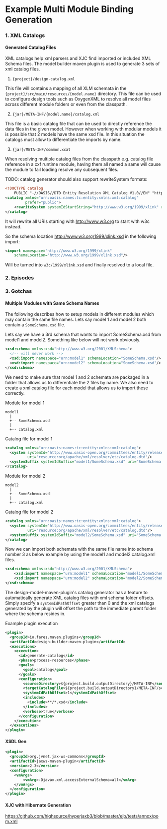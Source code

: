 # Example Multi Module Binding Generation

### 1. XML Catalogs

#### Generated Catalog Files

XML catalogs help xml parsers and XJC find imported or included XML Schema files. The model builder maven plugin is used to generate 3 sets of xml catalog files.

1. `{project}/design-catalog.xml`

This file will contains a mapping of all XLM schemata in the `{project}/src/main/resources/{model.name}` directory. This file can be used to configure design tools such as OxygenXML to resolve all model files across different module folders or even from the classpath.

2. `{jar}/META-INF/{model.name}/catalog.xml`

This file is a basic catalog file that can be used to directly reference the data files in the given model. However when working with modular models it is possible that 2 models have the same xsd file. In this situation the catalogs must allow to differentiate the imports by name.

3. `{jar}/META-INF/common.xcat`

When resolving multiple catalog files from the classpath e.g. catalog file reference in a cxf runtime module, having them all named a same will cause the module to fail loading resolve any subsequent files. 

TODO: catalog generator should also support rewriteSystem formats:

```xml
<!DOCTYPE catalog
    PUBLIC "-//OASIS//DTD Entity Resolution XML Catalog V1.0//EN" "http://www.oasis-open.org/committees/entity/release/1.0/catalog.dtd">
<catalog xmlns="urn:oasis:names:tc:entity:xmlns:xml:catalog"
         prefer="public">
    <rewriteSystem systemIdStartString="http://www.w3.org/1999/xlink" rewritePrefix="w3c"/>
</catalog>
```

It will rewrite all URIs starting with http://www.w3.org to start with w3c instead.

So the schema location http://www.w3.org/1999/xlink.xsd in the following import:

```xml
<import namespace="http://www.w3.org/1999/xlink"
    schemaLocation="http://www.w3.org/1999/xlink.xsd"/>
```

Will be turned into `w3c/1999/xlink.xsd` and finally resolved to a local file.


### 2. Episodes



### 3. Gotchas

#### Multiple Modules with Same Schema Names 

The following describes how to setup models in different modules which may contain the same file names. Lets say model 1 and model 2 both contain a `SomeSchema.xsd` file. 


Lets say we have a 3rd schema that wants to import SomeSchema.xsd from model1 and model2. Something like below will not work obviously.

```xml
<xsd:schema xmlns:xsd="http://www.w3.org/2001/XMLSchema">
  <!-- will never work -->
  <xsd:import namespace="urn:model1" schemaLocation="SomeSchema.xsd"/>
  <xsd:import namespace="urn:model2" schemaLocation="SomeSchema.xsd"/>
</xsd:schema>
```

We need to make sure that model 1 and 2 schemata are packaged in a folder that allows us to differentiate the 2 files by name. We also need to create a xml catalog file for each model that allows us to import these correctly.

Module for model 1

```
model1
  |
  +-- SomeSchema.xsd
  |
  +-- catalog.xml
```

Catalog file for model 1

```xml
<catalog xmlns="urn:oasis:names:tc:entity:xmlns:xml:catalog">
  <system systemId="http://www.oasis-open.org/committees/entity/release/1.1/catalog.dtd"
          uri="resource:org/apache/xml/resolver/etc/catalog.dtd"/>
  <systemSuffix systemIdSuffix="model1/SomeSchema.xsd" uri="SomeSchema.xsd"/>
</catalog>
```

Module for model 2

```
model2
  |
  +-- SomeSchema.xsd
  |
  +-- catalog.xml
```

Catalog file for model 2

```xml
<catalog xmlns="urn:oasis:names:tc:entity:xmlns:xml:catalog">
  <system systemId="http://www.oasis-open.org/committees/entity/release/1.1/catalog.dtd"
          uri="resource:org/apache/xml/resolver/etc/catalog.dtd"/>
  <systemSuffix systemIdSuffix="model2/SomeSchema.xsd" uri="SomeSchema.xsd"/>
</catalog>
```

Now we can import both schemata with the same file name into schema number 3 as below example by using the model1 and model2 catalog.xml files.

```xml
<xsd:schema xmlns:xsd="http://www.w3.org/2001/XMLSchema">
	<xsd:import namespace="urn:model1" schemaLocation="model1/SomeSchema.xsd"/>
	<xsd:import namespace="urn:model2" schemaLocation="model2/SomeSchema.xsd"/>
</xsd:schema>
```

The design-model-maven-plugin's catalog generator has a feature to automatically generate XML catalog files with xml schema folder offsets. Simply specify a `systemIdPathOffset` greater than 0 and the xml catalogs generated by the plugin will offset the path to the immediate parent folder where the schema resides in.  

Example plugin execution 
```xml
<plugin>
  <groupId>io.fares.maven.plugins</groupId>
  <artifactId>design-builder-maven-plugin</artifactId>
  <executions>
    <execution>
      <id>generate-catalog</id>
      <phase>process-resources</phase>
      <goals>
        <goal>catalog</goal>
      </goals>
      <configuration>
        <sourceDirectory>${project.build.outputDirectory}/META-INF</sourceDirectory>
        <targetCatalogFile>${project.build.outputDirectory}/META-INF/schema/catalog.xml</targetCatalogFile>
        <systemIdPathOffset>1</systemIdPathOffset>
        <includes>
          <include>**/*.xsd</include>
        </includes>
        <verbose>true</verbose>
      </configuration>
    </execution>
  </executions>
</plugin>
```

#### XSDL Gen

```xml
<plugin>
  <groupId>org.jvnet.jax-ws-commons</groupId>
  <artifactId>jaxws-maven-plugin</artifactId>
  <version>2.3</version>
  <configuration>
    <vmArgs>
        <vmArg>-Djavax.xml.accessExternalSchema=all</vmArg>
    </vmArgs>
  </configuration>
</plugin>
```

#### XJC with Hibernate Generation

https://github.com/highsource/hyperjaxb3/blob/master/ejb/tests/annox/pom.xml

